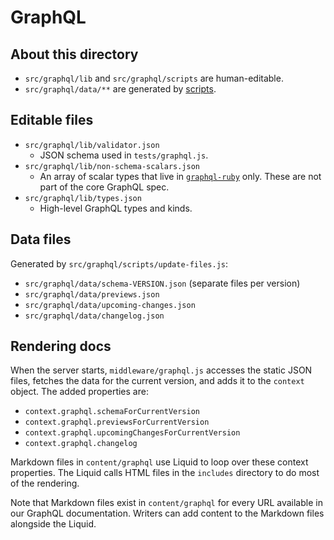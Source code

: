 # GraphQL

## About this directory

* `src/graphql/lib` and `src/graphql/scripts` are human-editable.
* `src/graphql/data/**` are generated by [scripts](../src/graphql/README.md).

## Editable files

* `src/graphql/lib/validator.json`
  - JSON schema used in `tests/graphql.js`.
* `src/graphql/lib/non-schema-scalars.json`
  - An array of scalar types that live in [`graphql-ruby`](https://github.com/rmosolgo/graphql-ruby/tree/356d9d369e444423bf06cab3dc767ec75fbc6745/lib/graphql/types) only. These are
  not part of the core GraphQL spec.
* `src/graphql/lib/types.json`
  - High-level GraphQL types and kinds.

## Data files

Generated by `src/graphql/scripts/update-files.js`:

* `src/graphql/data/schema-VERSION.json` (separate files per version)
* `src/graphql/data/previews.json`
* `src/graphql/data/upcoming-changes.json`
* `src/graphql/data/changelog.json`

## Rendering docs

When the server starts, `middleware/graphql.js` accesses the static JSON files, fetches the data for the current version, and adds it to the `context` object. The added properties are:

* `context.graphql.schemaForCurrentVersion`
* `context.graphql.previewsForCurrentVersion`
* `context.graphql.upcomingChangesForCurrentVersion`
* `context.graphql.changelog`

Markdown files in `content/graphql` use Liquid to loop over these context properties. The Liquid calls HTML files in the `includes` directory to do most of the rendering.

Note that Markdown files exist in `content/graphql` for every URL available in our GraphQL
documentation. Writers can add content to the Markdown files alongside the Liquid.

